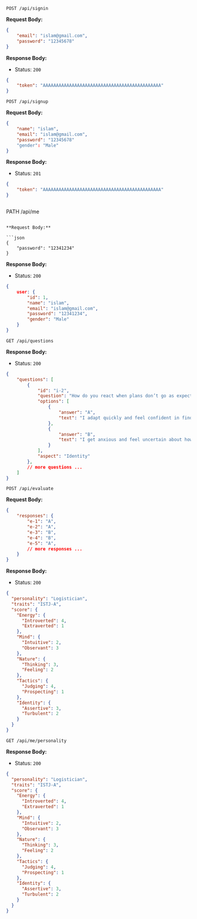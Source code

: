```
POST /api/signin
```

**Request Body:**

```json
{
    "email": "islam@gmail.com",
    "password": "12345678"
}
```

**Response Body:**

- Status: `200`

```json
{
    "token": "AAAAAAAAAAAAAAAAAAAAAAAAAAAAAAAAAAAAAAAAAAAAA"
}
```

```
POST /api/signup
```

**Request Body:**

```json
{
    "name": "islam",
    "email": "islam@gmail.com",
    "password": "12345678"
    "gender": "Male"
}
```

**Response Body:**

- Status: `201`

```json
{
    "token": "AAAAAAAAAAAAAAAAAAAAAAAAAAAAAAAAAAAAAAAAAAAAA"
}
```

```

```
PATH /api/me
```

**Request Body:**

```json
{
    "password": "12341234"
}
```

**Response Body:**

- Status: `200`

```json
{
    user: {
        "id": 1,
        "name": "islam",
        "email": "islam@gmail.com",
        "password": "12341234",
        "gender": "Male"
    }
}
```

```
GET /api/questions
```

**Response Body:**

- Status: `200`

```json
{
    "questions": [
        {
            "id": "i-2",
            "question": "How do you react when plans don’t go as expected?",
            "options": [
                {
                    "answer": "A",
                    "text": "I adapt quickly and feel confident in finding a new solution"
                },
                {
                    "answer": "B",
                    "text": "I get anxious and feel uncertain about how to move forward"
                }
            ],
            "aspect": "Identity"
        },
        // more questions ...
    ]
}
```

```
POST /api/evaluate
```

**Request Body:**

```json
{
    "responses": {
        "e-1": "A",
        "e-2": "A",
        "e-3": "B",
        "e-4": "B",
        "e-5": "A",
        // more responses ...
    }
}
```

**Response Body:**

- Status: `200`

```json
{
  "personality": "Logistician",
  "traits": "ISTJ-A",
  "score": {
    "Energy": {
      "Introverted": 4,
      "Extraverted": 1
    },
    "Mind": {
      "Intuitive": 2,
      "Observant": 3
    },
    "Nature": {
      "Thinking": 3,
      "Feeling": 2
    },
    "Tactics": {
      "Judging": 4,
      "Prospecting": 1
    },
    "Identity": {
      "Assertive": 3,
      "Turbulent": 2
    }
  }
}
```

```
GET /api/me/personality
```

**Response Body:**

- Status: `200`

```json
{
  "personality": "Logistician",
  "traits": "ISTJ-A",
  "score": {
    "Energy": {
      "Introverted": 4,
      "Extraverted": 1
    },
    "Mind": {
      "Intuitive": 2,
      "Observant": 3
    },
    "Nature": {
      "Thinking": 3,
      "Feeling": 2
    },
    "Tactics": {
      "Judging": 4,
      "Prospecting": 1
    },
    "Identity": {
      "Assertive": 3,
      "Turbulent": 2
    }
  }
}
```
